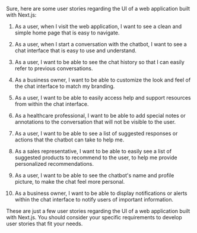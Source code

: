 Sure, here are some user stories regarding the UI of a web application built with Next.js:

1. As a user, when I visit the web application, I want to see a clean and simple home page that is easy to navigate.

2. As a user, when I start a conversation with the chatbot, I want to see a chat interface that is easy to use and understand.

3. As a user, I want to be able to see the chat history so that I can easily refer to previous conversations.

4. As a business owner, I want to be able to customize the look and feel of the chat interface to match my branding.

5. As a user, I want to be able to easily access help and support resources from within the chat interface.

6. As a healthcare professional, I want to be able to add special notes or annotations to the conversation that will not be visible to the user.

7. As a user, I want to be able to see a list of suggested responses or actions that the chatbot can take to help me.

8. As a sales representative, I want to be able to easily see a list of suggested products to recommend to the user, to help me provide personalized recommendations.

9. As a user, I want to be able to see the chatbot's name and profile picture, to make the chat feel more personal.

10. As a business owner, I want to be able to display notifications or alerts within the chat interface to notify users of important information.

These are just a few user stories regarding the UI of a web application built with Next.js. You should consider your specific requirements to develop user stories that fit your needs.